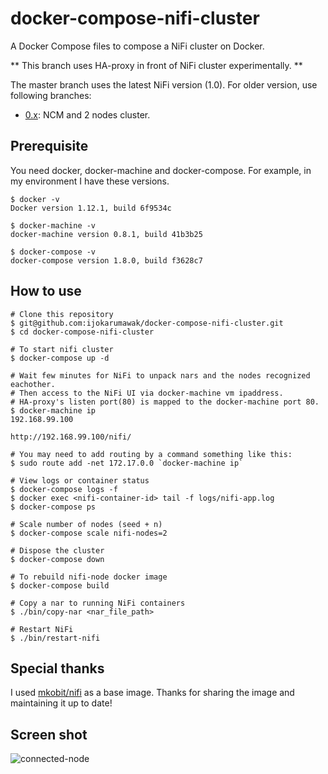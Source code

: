 # docker-compose-nifi-cluster
A Docker Compose files to compose a NiFi cluster on Docker.

** This branch uses HA-proxy in front of NiFi cluster experimentally. **

The master branch uses the latest NiFi version (1.0).
For older version, use following branches:

- [0.x](https://github.com/ijokarumawak/docker-compose-nifi-cluster/tree/0.x): NCM and 2 nodes cluster.

## Prerequisite

You need docker, docker-machine and docker-compose. For example, in my environment I have these versions.

```Shell
$ docker -v
Docker version 1.12.1, build 6f9534c

$ docker-machine -v
docker-machine version 0.8.1, build 41b3b25

$ docker-compose -v
docker-compose version 1.8.0, build f3628c7
```

## How to use

```Shell
# Clone this repository
$ git@github.com:ijokarumawak/docker-compose-nifi-cluster.git
$ cd docker-compose-nifi-cluster

# To start nifi cluster
$ docker-compose up -d

# Wait few minutes for NiFi to unpack nars and the nodes recognized eachother.
# Then access to the NiFi UI via docker-machine vm ipaddress.
# HA-proxy's listen port(80) is mapped to the docker-machine port 80.
$ docker-machine ip
192.168.99.100

http://192.168.99.100/nifi/

# You may need to add routing by a command something like this:
$ sudo route add -net 172.17.0.0 `docker-machine ip`

# View logs or container status
$ docker-compose logs -f
$ docker exec <nifi-container-id> tail -f logs/nifi-app.log
$ docker-compose ps

# Scale number of nodes (seed + n)
$ docker-compose scale nifi-nodes=2

# Dispose the cluster
$ docker-compose down

# To rebuild nifi-node docker image
$ docker-compose build

# Copy a nar to running NiFi containers
$ ./bin/copy-nar <nar_file_path>

# Restart NiFi
$ ./bin/restart-nifi
```

## Special thanks

I used [mkobit/nifi](https://github.com/mkobit/docker-nifi) as a base image. Thanks for sharing the image and maintaining it up to date!

## Screen shot

![connected-node](https://raw.githubusercontent.com/ijokarumawak/docker-compose-nifi-cluster/master/images/connected-nodes.png)
